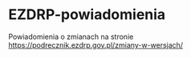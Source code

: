 # EZDRP-powiadomienia
Powiadomienia o zmianach na stronie https://podrecznik.ezdrp.gov.pl/zmiany-w-wersjach/
